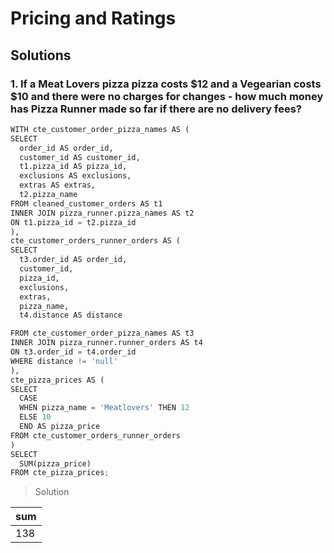 # Pricing and Ratings

## Solutions

### 1. If a Meat Lovers pizza pizza costs $12 and a Vegearian costs $10 and there were no charges for changes - how much money has Pizza Runner made so far if there are no delivery fees?

```python
WITH cte_customer_order_pizza_names AS (
SELECT
  order_id AS order_id,
  customer_id AS customer_id,
  t1.pizza_id AS pizza_id,
  exclusions AS exclusions,
  extras AS extras,
  t2.pizza_name
FROM cleaned_customer_orders AS t1 
INNER JOIN pizza_runner.pizza_names AS t2 
ON t1.pizza_id = t2.pizza_id
),
cte_customer_orders_runner_orders AS (
SELECT
  t3.order_id AS order_id,
  customer_id,
  pizza_id,
  exclusions,
  extras,
  pizza_name,
  t4.distance AS distance

FROM cte_customer_order_pizza_names AS t3 
INNER JOIN pizza_runner.runner_orders AS t4
ON t3.order_id = t4.order_id
WHERE distance != 'null'
),
cte_pizza_prices AS (
SELECT
  CASE 
  WHEN pizza_name = 'Meatlovers' THEN 12
  ELSE 10
  END AS pizza_price
FROM cte_customer_orders_runner_orders
)
SELECT 
  SUM(pizza_price)
FROM cte_pizza_prices;

```
> Solution 

| sum |
| ---- |
| 138 |
